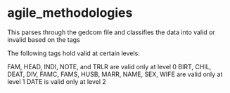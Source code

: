 # agile_methodologies

This parses through the gedcom file and classifies the data into valid or invalid based on the tags

The following tags hold valid at certain levels: 

FAM, HEAD, INDI, NOTE, and TRLR are valid only at level 0
BIRT, CHIL, DEAT, DIV, FAMC, FAMS, HUSB, MARR, NAME, SEX, WIFE are valid only at level 1
DATE is valid only at level 2
